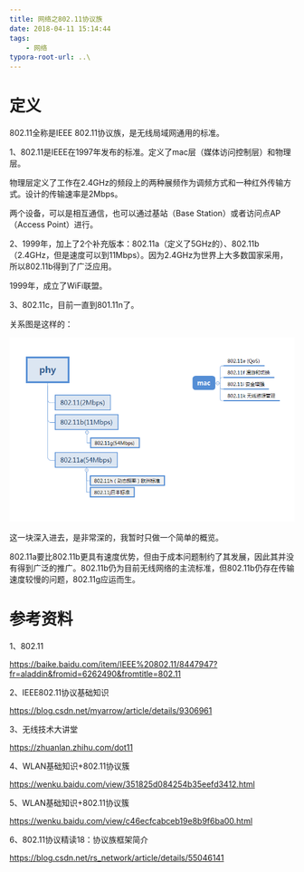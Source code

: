 ```yaml
---
title: 网络之802.11协议族
date: 2018-04-11 15:14:44
tags:
	- 网络
typora-root-url: ..\
---
```




# 定义

802.11全称是IEEE 802.11协议族，是无线局域网通用的标准。

1、802.11是IEEE在1997年发布的标准。定义了mac层（媒体访问控制层）和物理层。

物理层定义了工作在2.4GHz的频段上的两种展频作为调频方式和一种红外传输方式。设计的传输速率是2Mbps。

两个设备，可以是相互通信，也可以通过基站（Base Station）或者访问点AP（Access Point）进行。

2、1999年，加上了2个补充版本：802.11a（定义了5GHz的）、802.11b（2.4GHz，但是速度可以到11Mbps）。因为2.4GHz为世界上大多数国家采用，所以802.11b得到了广泛应用。

1999年，成立了WiFi联盟。

3、802.11c，目前一直到801.11n了。

关系图是这样的：

![网络之802.11协议族-图1](/images/网络之802.11协议族-图1.png)



这一块深入进去，是非常深的，我暂时只做一个简单的概览。

802.11a要比802.11b更具有速度优势，但由于成本问题制约了其发展，因此其并没有得到广泛的推广。802.11b仍为目前无线网络的主流标准，但802.11b仍存在传输速度较慢的问题，802.11g应运而生。

# 参考资料

1、802.11

https://baike.baidu.com/item/IEEE%20802.11/8447947?fr=aladdin&fromid=6262490&fromtitle=802.11

2、IEEE802.11协议基础知识

https://blog.csdn.net/myarrow/article/details/9306961

3、无线技术大讲堂

https://zhuanlan.zhihu.com/dot11

4、WLAN基础知识+802.11协议簇

https://wenku.baidu.com/view/351825d084254b35eefd3412.html

5、WLAN基础知识+802.11协议簇

https://wenku.baidu.com/view/c46ecfcabceb19e8b9f6ba00.html

6、802.11协议精读18：协议族框架简介

https://blog.csdn.net/rs_network/article/details/55046141